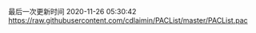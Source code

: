 最后一次更新时间 2020-11-26 05:30:42
https://raw.githubusercontent.com/cdlaimin/PACList/master/PACList.pac

